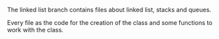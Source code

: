 The linked list branch contains files about linked list, stacks and queues.

Every file as the code for the creation of the class and some functions to work with the class.

